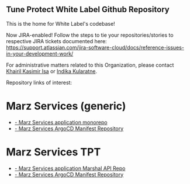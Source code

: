 ## Tune Protect White Label Github Repository

This is the home for White Label's codebase!

Now JIRA-enabled! Follow the steps to tie your repositories/stories to respective JIRA tickets documented here: https://support.atlassian.com/jira-software-cloud/docs/reference-issues-in-your-development-work/

For administrative matters related to this Organization, please contact [Khairil Kasimir Isa](mailto:khairil.khalib@tuneprotect.com?subject=Github%20White%20Label%20Repository%20query) or [Indika Kularatne](mailto:balapitiye.hewage@tuneprotect.com?subject=Github%20White%20Label%20Repository%20query).

Repository links of interest:

# Marz Services (generic)
* [- Marz Services application monorepo](https://github.com/Tune-Protect-Group-White-Label-Devs/marz-services)
* [- Marz Services ArgoCD Manifest Repository](https://github.com/Tune-Protect-Group-White-Label-Devs/marz-infra-main-collection)

# Marz Services TPT
* [- Marz Services application Marshal API Repo](https://github.com/Tune-Protect-Group-White-Label-Devs/Marz-TPT-MarshalAPI)
* [- Marz Services ArgoCD Manifest Repository](https://github.com/Tune-Protect-Group-White-Label-Devs/marz-infra-main-collection)

